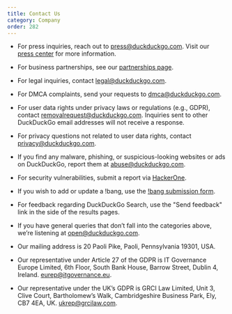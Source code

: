 ```yaml
---
title: Contact Us
category: Company
order: 282
---
```



- For press inquiries, reach out to [press@duckduckgo.com](mailto:press@duckduckgo.com). Visit our [press center](https://duckduckgo.com/press) for more information.
- For business partnerships, see our [partnerships page](/company/partnerships).
- For legal inquiries, contact [legal@duckduckgo.com](mailto:legal@duckduckgo.com).
- For DMCA complaints, send your requests to [dmca@duckduckgo.com](mailto:dmca@duckduckgo.com).
- For user data rights under privacy laws or regulations (e.g., GDPR), contact [removalrequest@duckduckgo.com](mailto:removalrequest@duckduckgo.com). Inquiries sent to other DuckDuckGo email addresses will not receive a response.
- For privacy questions not related to user data rights, contact [privacy@duckduckgo.com](mailto:privacy@duckduckgo.com).
- If you find any malware, phishing, or suspicious-looking websites or ads on DuckDuckGo, report them at [abuse@duckduckgo.com](mailto:abuse@duckduckgo.com).
- For security vulnerabilities, submit a report via [HackerOne](https://hackerone.com/duckduckgo).
- If you wish to add or update a !bang, use the [!bang submission form](https://duckduckgo.com/newbang).
- For feedback regarding DuckDuckGo Search, use the "Send feedback" link in the side of the results pages.
- If you have general queries that don’t fall into the categories above, we’re listening at [open@duckduckgo.com](mailto:open@duckduckgo.com).

- Our mailing address is 20 Paoli Pike, Paoli, Pennsylvania 19301, USA.
- Our representative under Article 27 of the GDPR is IT Governance Europe Limited, 6th Floor, South Bank House, Barrow Street, Dublin 4, Ireland. [eurep@itgovernance.eu](mailto:eurep@itgovernance.eu).
- Our representative under the UK’s GDPR is GRCI Law Limited, Unit 3, Clive Court, Bartholomew’s Walk, Cambridgeshire Business Park, Ely, CB7 4EA, UK. [ukrep@grcilaw.com](mailto:ukrep@grcilaw.com).
